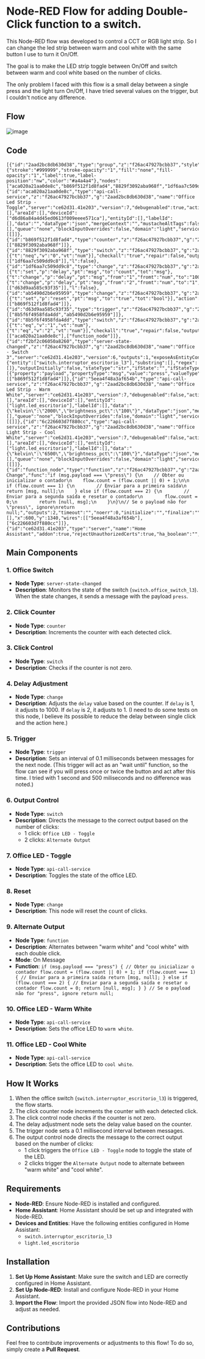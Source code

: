 # Node-RED Flow for adding Double-Click function to a switch.

This Node-RED flow was developed to control a CCT or RGB light strip. So I can change the led strip between warm and cool white with the same button I use to turn it On/Off. 

The goal is to make the LED strip toggle between On/Off and switch between warm and cool white based on the number of clicks.

The only problem I faced with this flow is a small delay between a single press and the light turn On/Off, I have tried several values on the trigger, but I couldn't notice any difference.

## Flow

![image](https://github.com/user-attachments/assets/7088743d-69b9-4245-a46f-f00e0bb5e4ac)

## Code

    [{"id":"2aad2bc8db630d38","type":"group","z":"f26ac47927bcbb37","style":{"stroke":"#999999","stroke-opacity":"1","fill":"none","fill-opacity":"1","label":true,"label-position":"nw","color":"#a4a4a4"},"nodes":["aca020a21aa0de8c","b869f512f1d8fad4","8829f3092aba968f","1df6aa7c509dd9c8","ab5490d2b6e95959","d63d9aa585c93f35","8b5f6f4958fda4dd","f2bf2c06050a8260","5eea4f48a3af654b","6c226603d7f880cc","function_node"],"x":24,"y":1199,"w":982,"h":222},{"id":"aca020a21aa0de8c","type":"api-call-service","z":"f26ac47927bcbb37","g":"2aad2bc8db630d38","name":"Office Led Strip - Toggle","server":"ce62d31.41e203","version":7,"debugenabled":true,"action":"light.toggle","floorId":[],"areaId":[],"deviceId":["d6d86a84a4d45ed0613f009eeee571ca"],"entityId":[],"labelId":[],"data":"","dataType":"json","mergeContext":"","mustacheAltTags":false,"outputProperties":[],"queue":"none","blockInputOverrides":false,"domain":"light","service":"toggle","x":840,"y":1240,"wires":[[]]},{"id":"b869f512f1d8fad4","type":"counter","z":"f26ac47927bcbb37","g":"2aad2bc8db630d38","name":"","init":"0","step":"1","lower":null,"upper":null,"mode":"increment","outputs":"1","x":120,"y":1340,"wires":[["8829f3092aba968f"]]},{"id":"8829f3092aba968f","type":"switch","z":"f26ac47927bcbb37","g":"2aad2bc8db630d38","name":"","property":"count","propertyType":"msg","rules":[{"t":"neq","v":"0","vt":"num"}],"checkall":"true","repair":false,"outputs":1,"x":225,"y":1340,"wires":[["1df6aa7c509dd9c8"]],"l":false},{"id":"1df6aa7c509dd9c8","type":"change","z":"f26ac47927bcbb37","g":"2aad2bc8db630d38","name":"","rules":[{"t":"set","p":"delay","pt":"msg","to":"count","tot":"msg"},{"t":"change","p":"delay","pt":"msg","from":"1","fromt":"num","to":"1000","tot":"num"},{"t":"change","p":"delay","pt":"msg","from":"2","fromt":"num","to":"1","tot":"num"}],"action":"","property":"","from":"","to":"","reg":false,"x":275,"y":1340,"wires":[["d63d9aa585c93f35"]],"l":false},{"id":"ab5490d2b6e95959","type":"change","z":"f26ac47927bcbb37","g":"2aad2bc8db630d38","name":"reset","rules":[{"t":"set","p":"reset","pt":"msg","to":"true","tot":"bool"}],"action":"","property":"","from":"","to":"","reg":false,"x":430,"y":1340,"wires":[["b869f512f1d8fad4"]]},{"id":"d63d9aa585c93f35","type":"trigger","z":"f26ac47927bcbb37","g":"2aad2bc8db630d38","name":"","op1":"","op2":"","op1type":"nul","op2type":"payl","duration":"0.1","extend":true,"overrideDelay":true,"units":"ms","reset":"","bytopic":"all","topic":"topic","outputs":1,"x":420,"y":1260,"wires":[["8b5f6f4958fda4dd","ab5490d2b6e95959"]]},{"id":"8b5f6f4958fda4dd","type":"switch","z":"f26ac47927bcbb37","g":"2aad2bc8db630d38","name":"clicks","property":"count","propertyType":"msg","rules":[{"t":"eq","v":"1","vt":"num"},{"t":"eq","v":"2","vt":"num"}],"checkall":"true","repair":false,"outputs":2,"x":610,"y":1260,"wires":[["aca020a21aa0de8c"],["function_node"]]},{"id":"f2bf2c06050a8260","type":"server-state-changed","z":"f26ac47927bcbb37","g":"2aad2bc8db630d38","name":"Office - Switch 3","server":"ce62d31.41e203","version":6,"outputs":1,"exposeAsEntityConfig":"","entities":{"entity":["switch.interruptor_escritorio_l3"],"substring":[],"regex":[]},"outputInitially":false,"stateType":"str","ifState":"","ifStateType":"str","ifStateOperator":"is","outputOnlyOnStateChange":true,"for":"0","forType":"num","forUnits":"minutes","ignorePrevStateNull":false,"ignorePrevStateUnknown":false,"ignorePrevStateUnavailable":false,"ignoreCurrentStateUnknown":false,"ignoreCurrentStateUnavailable":false,"outputProperties":[{"property":"payload","propertyType":"msg","value":"press","valueType":"str"}],"x":130,"y":1260,"wires":[["b869f512f1d8fad4"]]},{"id":"5eea4f48a3af654b","type":"api-call-service","z":"f26ac47927bcbb37","g":"2aad2bc8db630d38","name":"Office Led Strip - Warm White","server":"ce62d31.41e203","version":7,"debugenabled":false,"action":"light.turn_on","floorId":[],"areaId":[],"deviceId":[],"entityId":["light.led_escritorio"],"labelId":[],"data":"{\"kelvin\":\"2000\",\"brightness_pct\":\"100\"}","dataType":"json","mergeContext":"","mustacheAltTags":false,"outputProperties":[],"queue":"none","blockInputOverrides":false,"domain":"light","service":"turn_on","x":850,"y":1320,"wires":[[]]},{"id":"6c226603d7f880cc","type":"api-call-service","z":"f26ac47927bcbb37","g":"2aad2bc8db630d38","name":"Office Light Strip - Cool White","server":"ce62d31.41e203","version":7,"debugenabled":false,"action":"light.turn_on","floorId":[],"areaId":[],"deviceId":[],"entityId":["light.led_escritorio"],"labelId":[],"data":"{\"kelvin\":\"6500\",\"brightness_pct\":\"100\"}","dataType":"json","mergeContext":"","mustacheAltTags":false,"outputProperties":[],"queue":"none","blockInputOverrides":false,"domain":"light","service":"turn_on","x":850,"y":1380,"wires":[[]]},{"id":"function_node","type":"function","z":"f26ac47927bcbb37","g":"2aad2bc8db630d38","name":"Output Change","func":"if (msg.payload === \"press\") {\n    // Obter ou inicializar o contador\n    flow.count = (flow.count || 0) + 1;\n\n    if (flow.count === 1) {\n        // Enviar para a primeira saída\n        return [msg, null];\n    } else if (flow.count === 2) {\n        // Enviar para a segunda saída e resetar o contador\n        flow.count = 0;\n        return [null, msg];\n    }\n}\n// Se o payload não for \"press\", ignore\nreturn null;","outputs":2,"timeout":"","noerr":0,"initialize":"","finalize":"","libs":[],"x":600,"y":1340,"wires":[["5eea4f48a3af654b"],["6c226603d7f880cc"]]},{"id":"ce62d31.41e203","type":"server","name":"Home Assistant","addon":true,"rejectUnauthorizedCerts":true,"ha_boolean":"","connectionDelay":false,"cacheJson":false,"heartbeat":false,"heartbeatInterval":"10","statusSeparator":"","enableGlobalContextStore":false}]


## Main Components

### 1. **Office Switch**
   - **Node Type**: `server-state-changed`
   - **Description**: Monitors the state of the switch (`switch.office_switch_l3`). When the state changes, it sends a message with the payload `press`.

### 2. **Click Counter**
   - **Node Type**: `counter`
   - **Description**: Increments the counter with each detected click.

### 3. **Click Control**
   - **Node Type**: `switch`
   - **Description**: Checks if the counter is not zero.

### 4. **Delay Adjustment**
   - **Node Type**: `change`
   - **Description**: Adjusts the `delay` value based on the counter. If `delay` is 1, it adjusts to 1000. If `delay` is 2, it adjusts to 1.
(I need to do some tests on this node, I believe its possible to reduce the delay between single click and the action here.)

### 5. **Trigger**
   - **Node Type**: `trigger`
   - **Description**: Sets an interval of 0.1 milliseconds between messages for the next node.
(This trigger will act as an "wait until" function, so the flow can see if you will press once or twice the button and act after this time. I tried with 1 second and 500 miliseconds and no difference was noted.)

### 6. **Output Control**
   - **Node Type**: `switch`
   - **Description**: Directs the message to the correct output based on the number of clicks:
     - 1 click: `Office LED - Toggle`
     - 2 clicks: `Alternate Output`

### 7. **Office LED - Toggle**
   - **Node Type**: `api-call-service`
   - **Description**: Toggles the state of the office LED.

### 8. **Reset**
   - **Node Type**: `change`
   - **Description**: This node will reset the count of clicks.

### 9. **Alternate Output**
   - **Node Type**: `function`
   - **Description**: Alternates between "warm white" and "cool white" with each double click.
   - **Mode**: On Message
   - **Function**:
    `if (msg.payload === "press") {
    // Obter ou inicializar o contador
    flow.count = (flow.count || 0) + 1;
    if (flow.count === 1) {
        // Enviar para a primeira saída
        return [msg, null];
    } else if (flow.count === 2) {
        // Enviar para a segunda saída e resetar o contador
        flow.count = 0;
        return [null, msg];
    }
    }
       // Se o payload não for "press", ignore
    return null;`


### 10. **Office LED - Warm White**
   - **Node Type**: `api-call-service`
   - **Description**: Sets the office LED to `warm white`.

### 11. **Office LED - Cool White**
   - **Node Type**: `api-call-service`
   - **Description**: Sets the office LED to `cool white`.

## How It Works

1. When the office switch (`switch.interruptor_escritorio_l3`) is triggered, the flow starts.
2. The click counter node increments the counter with each detected click.
3. The click control node checks if the counter is not zero.
4. The delay adjustment node sets the delay value based on the counter.
5. The trigger node sets a 0.1 millisecond interval between messages.
6. The output control node directs the message to the correct output based on the number of clicks:
   - 1 click triggers the `Office LED - Toggle` node to toggle the state of the LED.
   - 2 clicks trigger the `Alternate Output` node to alternate between "warm white" and "cool white".

## Requirements

- **Node-RED**: Ensure Node-RED is installed and configured.
- **Home Assistant**: Home Assistant should be set up and integrated with Node-RED.
- **Devices and Entities**: Have the following entities configured in Home Assistant:
  - `switch.interruptor_escritorio_l3`
  - `light.led_escritorio`

## Installation

1. **Set Up Home Assistant**: Make sure the switch and LED are correctly configured in Home Assistant.
2. **Set Up Node-RED**: Install and configure Node-RED in your Home Assistant.
3. **Import the Flow**: Import the provided JSON flow into Node-RED and adjust as needed.

## Contributions

Feel free to contribute improvements or adjustments to this flow! To do so, simply create a **Pull Request**.

